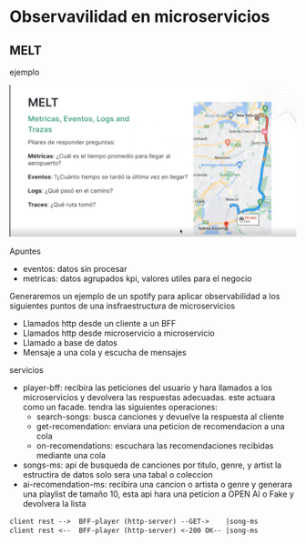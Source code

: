# Observavilidad en microservicios

## MELT

ejemplo

![melt](images/melt.png)

Apuntes

* eventos: datos sin procesar
* metricas: datos agrupados kpi, valores utiles para el negocio


Generaremos un ejemplo de un spotify para aplicar observabilidad a los siguientes puntos de una insfraestructura de microservicios

* Llamados http desde un cliente a un BFF
* Llamados http desde microservicio a microservicio
* Llamado a base de datos
* Mensaje a una cola y escucha de mensajes



servicios
* player-bff: recibira las peticiones del usuario y hara llamados a los microservicios y devolvera las respuestas adecuadas. este actuara como un facade. tendra las siguientes operaciones:
    * search-songs: busca canciones y devuelve la respuesta al cliente
    * get-recomendation: enviara una peticion de recomendacion a una cola
    * on-recomendations: escuchara las recomendaciones recibidas mediante una cola
* songs-ms: api de busqueda de canciones por titulo, genre, y artist la estructira de datos solo sera una tabal o coleccion
* ai-recomendation-ms: recibira una cancion o artista o genre y generara una playlist de tamaño 10, esta api hara una peticion a OPEN AI o Fake y devolvera la lista
 

```text
client rest -->  BFF-player (http-server) --GET->    |song-ms
client rest <--  BFF-player (http-server) <-200 OK-- |song-ms

```
